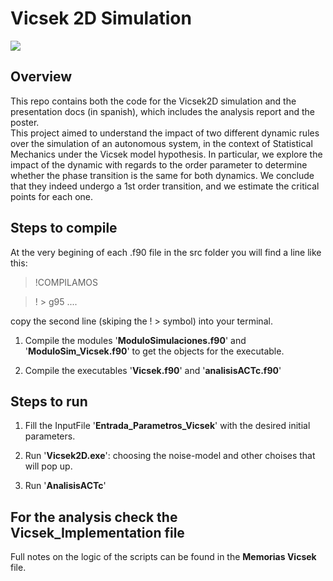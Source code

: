 # Vicsek 2D Simulation

![](docs/PosterRAFA_Simulaciones-page-001.jpg)
## Overview

This repo contains both the code for the Vicsek2D simulation and the presentation docs (in spanish),
which includes the analysis report and the poster.\
This project aimed to understand the impact of two different dynamic rules over the simulation of an autonomous system,
in the context of Statistical Mechanics under the Vicsek model hypothesis.
In particular,
we explore the impact of the dynamic with regards to the order parameter to determine whether the phase transition is the same for both dynamics.
We conclude that they indeed undergo a 1st order transition,
and we estimate the critical points for each one.


## Steps to compile

At the very begining of each .f90 file in the src folder you will find a line like this:

> !COMPILAMOS

> ! \> g95 ....

copy the second line (skiping the ! \> symbol) into your terminal.

1. Compile the modules '**ModuloSimulaciones.f90**' and '**ModuloSim_Vicsek.f90**' to get the objects for the executable.

2. Compile the executables '**Vicsek.f90**' and '**analisisACTc.f90**'

## Steps to run

1. Fill the InputFile '**Entrada_Parametros_Vicsek**' with the desired initial parameters.

2. Run '**Vicsek2D.exe**': choosing the noise-model and other choises that will pop up.

3. Run '**AnalisisACTc**'

## For the analysis check the Vicsek_Implementation file

Full notes on the logic of the scripts can be found in the **Memorias Vicsek** file.
